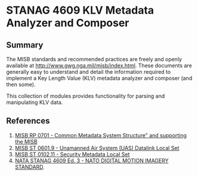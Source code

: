# STANAG 4609 KLV Metadata Analyzer and Composer
## Summary
The MISB standards and recommended practices are freely and openly available at <http://www.gwg.nga.mil/misb/index.html>. These documents are generally easy to understand and detail the information required to implement a Key Length Value (KLV) metadata analyzer and composer (and then some).

This collection of modules provides functionality for parsing and manipulating KLV data.

## References
1. [MISB RP 0701 - Common Metadata System Structure" and supporting the MISB](http://www.gwg.nga.mil/misb/docs/rp/RP0701.pdf) 
2. [MISB ST 0601.9 - Unamanned Air System (UAS) Datalink Local Set](http://www.gwg.nga.mil/misb/docs/standards/ST0601.9.pdf)
3. [MISB ST 0102.11 - Security Metadata Local Set](http://www.gwg.nga.mil/misb/docs/standards/ST0102.11.pdf)
4. [NATA STANAG 4609 Ed. 3 - NATO DIGITAL MOTION IMAGERY STANDARD](http://www.gwg.nga.mil/misb/docs/nato_docs/STANAG_4609_Ed3.pdf).
